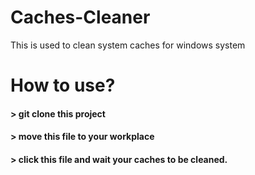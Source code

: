 # Caches-Cleaner
This is used to clean system caches for windows system 

# How to use?
#### > git clone this project
#### > move this file to your workplace
#### > click this file and wait your caches to be cleaned.

